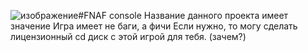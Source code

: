 ![изображение](https://github.com/San4eeez/FNAF/assets/137288351/3ff57499-0feb-404e-8684-b115e84d7ba0)#FNAF console
Название данного проекта имеет значение
Игра имеет не баги, а фичи
Если нужно, то могу сделать лицензионный cd диск с этой игрой для тебя. (зачем?)
